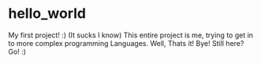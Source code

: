 # hello_world
My first project! :) (It sucks I know)
This entire project is me, trying to get in to more complex programming 
Languages. Well, Thats it! Bye!
Still here?
Go! :)
